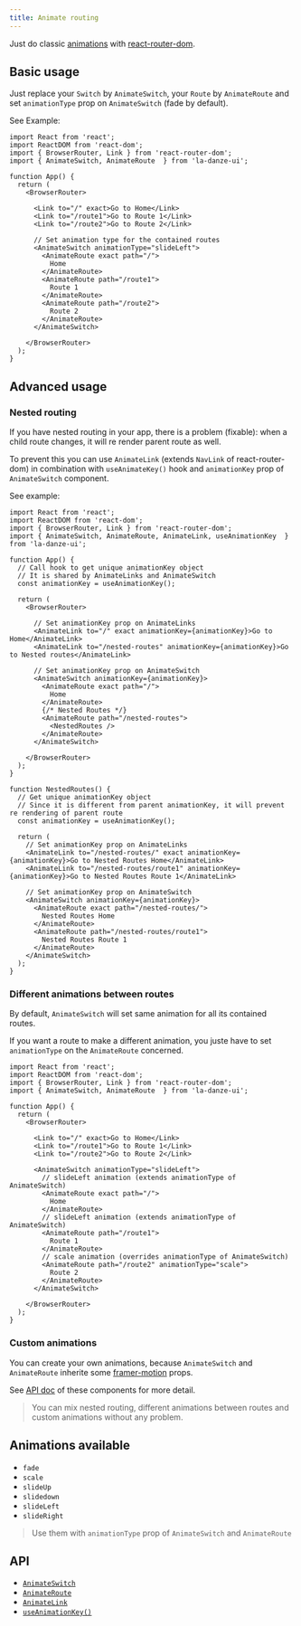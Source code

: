 ```yaml
---
title: Animate routing
---
```


Just do classic [animations](#animations-available) with [react-router-dom](https://reactrouter.com/web/guides/quick-start).

## Basic usage

Just replace your `Switch` by `AnimateSwitch`, your `Route` by `AnimateRoute` and set `animationType` prop on `AnimateSwitch` (fade by default).

See Example:

```tsx
import React from 'react';
import ReactDOM from 'react-dom';
import { BrowserRouter, Link } from 'react-router-dom';
import { AnimateSwitch, AnimateRoute  } from 'la-danze-ui';

function App() {  
  return (
    <BrowserRouter>

      <Link to="/" exact>Go to Home</Link>
      <Link to="/route1">Go to Route 1</Link>
      <Link to="/route2">Go to Route 2</Link>

      // Set animation type for the contained routes
      <AnimateSwitch animationType="slideLeft">
        <AnimateRoute exact path="/">
          Home
        </AnimateRoute>
        <AnimateRoute path="/route1">
          Route 1
        </AnimateRoute>
        <AnimateRoute path="/route2">
          Route 2
        </AnimateRoute>
      </AnimateSwitch>

    </BrowserRouter>
  );
}
```

## Advanced usage

### Nested routing

If you have nested routing in your app, there is a problem (fixable): when a child route changes, it will re render parent route as well.

To prevent this you can use `AnimateLink` (extends `NavLink` of react-router-dom) in combination with `useAnimateKey()` hook and `animationKey` prop of `AnimateSwitch` component. 

See example:

```tsx
import React from 'react';
import ReactDOM from 'react-dom';
import { BrowserRouter, Link } from 'react-router-dom';
import { AnimateSwitch, AnimateRoute, AnimateLink, useAnimationKey  } from 'la-danze-ui';

function App() {
  // Call hook to get unique animationKey object
  // It is shared by AnimateLinks and AnimateSwitch
  const animationKey = useAnimationKey();

  return (
    <BrowserRouter>

      // Set animationKey prop on AnimateLinks
      <AnimateLink to="/" exact animationKey={animationKey}>Go to Home</AnimateLink>
      <AnimateLink to="/nested-routes" animationKey={animationKey}>Go to Nested routes</AnimateLink>

      // Set animationKey prop on AnimateSwitch
      <AnimateSwitch animationKey={animationKey}>
        <AnimateRoute exact path="/">
          Home
        </AnimateRoute>
        {/* Nested Routes */}
        <AnimateRoute path="/nested-routes">
          <NestedRoutes />
        </AnimateRoute>
      </AnimateSwitch>

    </BrowserRouter>
  );
}

function NestedRoutes() {
  // Get unique animationKey object
  // Since it is different from parent animationKey, it will prevent re rendering of parent route
  const animationKey = useAnimationKey();

  return (
    // Set animationKey prop on AnimateLinks
    <AnimateLink to="/nested-routes/" exact animationKey={animationKey}>Go to Nested Routes Home</AnimateLink>
    <AnimateLink to="/nested-routes/route1" animationKey={animationKey}>Go to Nested Routes Route 1</AnimateLink>

    // Set animationKey prop on AnimateSwitch
    <AnimateSwitch animationKey={animationKey}>
      <AnimateRoute exact path="/nested-routes/">
        Nested Routes Home
      </AnimateRoute>
      <AnimateRoute path="/nested-routes/route1">
        Nested Routes Route 1
      </AnimateRoute>
    </AnimateSwitch>
  );
}
```

### Different animations between routes

By default, `AnimateSwitch` will set same animation for all its contained routes.

If you want a route to make a different animation, you juste have to set `animationType` on the `AnimateRoute` concerned.

```tsx
import React from 'react';
import ReactDOM from 'react-dom';
import { BrowserRouter, Link } from 'react-router-dom';
import { AnimateSwitch, AnimateRoute  } from 'la-danze-ui';

function App() {  
  return (
    <BrowserRouter>

      <Link to="/" exact>Go to Home</Link>
      <Link to="/route1">Go to Route 1</Link>
      <Link to="/route2">Go to Route 2</Link>

      <AnimateSwitch animationType="slideLeft">
        // slideLeft animation (extends animationType of AnimateSwitch)
        <AnimateRoute exact path="/">
          Home
        </AnimateRoute>
        // slideLeft animation (extends animationType of AnimateSwitch)
        <AnimateRoute path="/route1">
          Route 1
        </AnimateRoute>
        // scale animation (overrides animationType of AnimateSwitch)
        <AnimateRoute path="/route2" animationType="scale">
          Route 2
        </AnimateRoute>
      </AnimateSwitch>

    </BrowserRouter>
  );
}
```

### Custom animations

You can create your own animations, because `AnimateSwitch` and `AnimateRoute` inherite some [framer-motion](https://www.framer.com/motion/) props.

See [API doc](#api) of these components for more detail.

> You can mix nested routing, different animations between routes and custom animations without any problem.

## Animations available

* `fade`
* `scale`
* `slideUp`
* `slidedown`
* `slideLeft`
* `slideRight`

> Use them with `animationType` prop of `AnimateSwitch` and `AnimateRoute`


## API

* [`AnimateSwitch`](api/components/AnimateSwitch.mdx)
* [`AnimateRoute`](api/components/AnimateRoute.mdx)
* [`AnimateLink`](api/components/AnimateLink.mdx)
* [`useAnimationKey()`](api/hooks/useAnimationKey.mdx)
